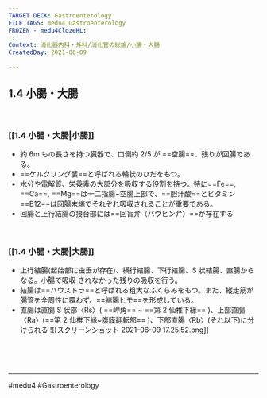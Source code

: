 ```yaml
---
TARGET DECK: Gastroenterology
FILE TAGS: medu4 Gastroenterology
FROZEN - medu4ClozeHL:
 : 
Context: 消化器内科・外科/消化管の総論/小腸・大腸
CreatedDay: 2021-06-09

---
```


## 1.4 小腸・大腸

<br>

### [[1.4 小腸・大腸|小腸]]
* 約 6m もの長さを持つ臓器で、口側約 2/5 が ==空腸==、残りが回腸である。
* ==ケルクリング襞==と呼ばれる輪状のひだをもつ。
* 水分や電解質、栄養素の大部分を吸収する役割を持つ。特に==Fe==, ==Ca==, ==Mg==は十二指腸~空腸上部で、==胆汁酸==とビタミン==B12==は回腸末端でそれぞれ吸収されることが重要である。
* 回腸と上行結腸の接合部には==回盲弁〈バウヒン弁〉==が存在する
<!--ID: 1623227301415-->


<br>

### [[1.4 小腸・大腸|大腸]]
* 上行結腸(起始部に虫垂が存在)、横行結腸、下行結腸、S 状結腸、直腸からなる。小腸で吸収 されなかった残りの吸収を行う。
* 結腸は==ハウストラ==と呼ばれる粗大なふくらみをもつ。また、縦走筋が腸管を全周性に覆わず、==結腸ヒモ==を形成している。
* 直腸は直腸 S 状部〈Rs〉( ==岬角== ~ ==第 2 仙椎下縁== )、上部直腸〈Ra〉(==第 2 仙椎下縁~腹膜翻転部== )、下部直腸〈Rb〉(それ以下)に分けられる
![[スクリーンショット 2021-06-09 17.25.52.png]]
<!--ID: 1623227301494-->


<br><br><br>

---
#medu4 #Gastroenterology 
